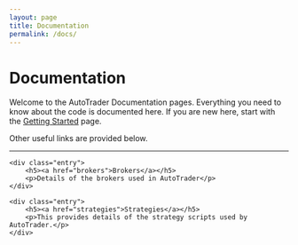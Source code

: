 ```yaml
---
layout: page
title: Documentation
permalink: /docs/
---
```


# Documentation

Welcome to the AutoTrader Documentation pages. Everything you need to know about the code is documented here. If you are 
new here, start with the [Getting Started](/getting-started) page.

Other useful links are provided below.

<div class="section-index">
    <hr class="panel-line">   
    
    <div class="entry">
        <h5><a href="brokers">Brokers</a></h5>
        <p>Details of the brokers used in AutoTrader</p>
    </div>
    
    <div class="entry">
        <h5><a href="strategies">Strategies</a></h5>
        <p>This provides details of the strategy scripts used by AutoTrader.</p>
    </div>
    
</div>
